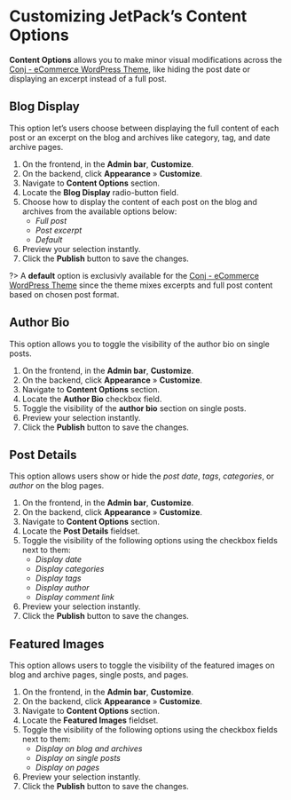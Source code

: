 # Customizing JetPack’s Content Options

**Content Options** allows you to make minor visual modifications across the [Conj - eCommerce WordPress Theme](https://themeforest.net/item/conj-ecommerce-wordpress-theme/21935639?ref=mypreview), like hiding the post date or displaying an excerpt instead of a full post.

## Blog Display

This option let’s users choose between displaying the full content of each post or an excerpt on the blog and archives like category, tag, and date archive pages.

1. On the frontend, in the **Admin bar**, **Customize**.
2. On the backend, click **Appearance** » **Customize**.
3. Navigate to **Content Options** section.
4. Locate the **Blog Display** radio-button field.
5. Choose how to display the content of each post on the blog and archives from the available options below:
   * *Full post*
   * *Post excerpt*
   * *Default*
6. Preview your selection instantly.
7. Click the **Publish** button to save the changes.

?> A **default** option is exclusivly available for the [Conj - eCommerce WordPress Theme](https://themeforest.net/item/conj-ecommerce-wordpress-theme/21935639?ref=mypreview) since the theme mixes excerpts and full post content based on chosen post format.

## Author Bio

This option allows you to toggle the visibility of the author bio on single posts.

1. On the frontend, in the **Admin bar**, **Customize**.
2. On the backend, click **Appearance** » **Customize**.
3. Navigate to **Content Options** section.
4. Locate the **Author Bio** checkbox field.
5. Toggle the visibility of the **author bio** section on single posts.
6. Preview your selection instantly.
7. Click the **Publish** button to save the changes.

## Post Details

This option allows users show or hide the *post date*, *tags*, *categories*, or *author* on the blog pages.

1. On the frontend, in the **Admin bar**, **Customize**.
2. On the backend, click **Appearance** » **Customize**.
3. Navigate to **Content Options** section.
4. Locate the **Post Details** fieldset.
5. Toggle the visibility of the following options using the checkbox fields next to them:
   * *Display date*
   * *Display categories*
   * *Display tags*
   * *Display author*
   * *Display comment link*
6. Preview your selection instantly.
7. Click the **Publish** button to save the changes.

## Featured Images

This option allows users to toggle the visibility of the featured images on blog and archive pages, single posts, and pages.

1. On the frontend, in the **Admin bar**, **Customize**.
2. On the backend, click **Appearance** » **Customize**.
3. Navigate to **Content Options** section.
4. Locate the **Featured Images** fieldset.
5. Toggle the visibility of the following options using the checkbox fields next to them:
   * *Display on blog and archives*
   * *Display on single posts*
   * *Display on pages*
6. Preview your selection instantly.
7. Click the **Publish** button to save the changes.
